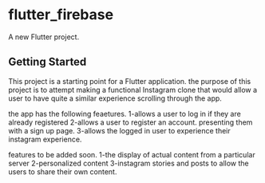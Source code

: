 # flutter_firebase

A new Flutter project.

## Getting Started

This project is a starting point for a Flutter application.
the purpose of this project is to attempt making a functional Instagram clone that would allow a user to have quite a similar experience scrolling through the app. 

the app has the following feaetures.
1-allows a user to log in if they are already registered
2-allows a user to register an account. presenting them with a sign up page. 
3-allows the logged in user to experience their instagram experience.

features to be added soon.
1-the display of actual content from a particular server
2-personalized content
3-instagram stories and posts to allow the users to share their own content. 
